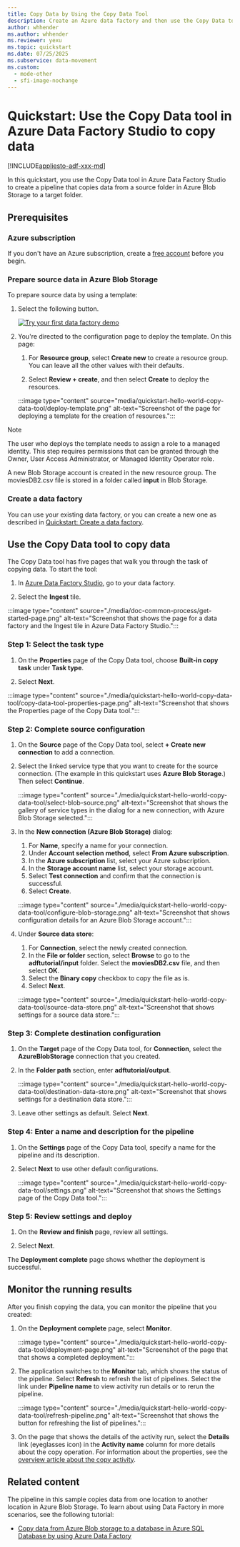 ```yaml
---
title: Copy Data by Using the Copy Data Tool
description: Create an Azure data factory and then use the Copy Data tool to copy data from one location in Azure Blob Storage to another.
author: whhender
ms.author: whhender
ms.reviewer: yexu
ms.topic: quickstart
ms.date: 07/25/2025
ms.subservice: data-movement
ms.custom:
  - mode-other
  - sfi-image-nochange
---
```


# Quickstart: Use the Copy Data tool in Azure Data Factory Studio to copy data

[!INCLUDE[appliesto-adf-xxx-md](includes/appliesto-adf-xxx-md.md)]

In this quickstart, you use the Copy Data tool in Azure Data Factory Studio to create a pipeline that copies data from a source folder in Azure Blob Storage to a target folder.

## Prerequisites

### Azure subscription

If you don't have an Azure subscription, create a [free account](https://azure.microsoft.com/pricing/purchase-options/azure-account?cid=msft_learn) before you begin.

### Prepare source data in Azure Blob Storage

To prepare source data by using a template:

1. Select the following button.

   [![Try your first data factory demo](./media/quickstart-get-started/try-it-now.png)](https://portal.azure.com/#create/Microsoft.Template/uri/https%3A%2F%2Fraw.githubusercontent.com%2FAzure%2Fazure-quickstart-templates%2Fmaster%2Fquickstarts%2Fmicrosoft.datafactory%2Fdata-factory-copy-data-tool%2Fazuredeploy.json)

1. You're directed to the configuration page to deploy the template. On this page:

   1. For **Resource group**, select **Create new** to create a resource group. You can leave all the other values with their defaults.

   1. Select **Review + create**, and then select **Create** to deploy the resources.

   :::image type="content" source="media/quickstart-hello-world-copy-data-tool/deploy-template.png" alt-text="Screenshot of the page for deploying a template for the creation of resources.":::

> [!NOTE]
> The user who deploys the template needs to assign a role to a managed identity. This step requires permissions that can be granted through the Owner, User Access Administrator, or Managed Identity Operator role.

A new Blob Storage account is created in the new resource group. The moviesDB2.csv file is stored in a folder called **input** in Blob Storage.

### Create a data factory

You can use your existing data factory, or you can create a new one as described in [Quickstart: Create a data factory](quickstart-create-data-factory.md).

## Use the Copy Data tool to copy data

The Copy Data tool has five pages that walk you through the task of copying data. To start the tool:

1. In [Azure Data Factory Studio](https://adf.azure.com), go to your data factory.

1. Select the **Ingest** tile.

:::image type="content" source="./media/doc-common-process/get-started-page.png" alt-text="Screenshot that shows the page for a data factory and the Ingest tile in Azure Data Factory Studio.":::

### Step 1: Select the task type

1. On the **Properties** page of the Copy Data tool, choose **Built-in copy task** under **Task type**.

1. Select **Next**.

:::image type="content" source="./media/quickstart-hello-world-copy-data-tool/copy-data-tool-properties-page.png" alt-text="Screenshot that shows the Properties page of the Copy Data tool.":::

### Step 2: Complete source configuration

1. On the **Source** page of the Copy Data tool, select **+ Create new connection** to add a connection.

1. Select the linked service type that you want to create for the source connection. (The example in this quickstart uses **Azure Blob Storage**.) Then select **Continue**.

   :::image type="content" source="./media/quickstart-hello-world-copy-data-tool/select-blob-source.png" alt-text="Screenshot that shows the gallery of service types in the dialog for a new connection, with Azure Blob Storage selected.":::

1. In the **New connection (Azure Blob Storage)** dialog:
   1. For **Name**, specify a name for your connection.
   1. Under **Account selection method**, select **From Azure subscription**.
   1. In the **Azure subscription** list, select your Azure subscription.
   1. In the **Storage account name** list, select your storage account.
   1. Select **Test connection** and confirm that the connection is successful.
   1. Select **Create**.

   :::image type="content" source="./media/quickstart-hello-world-copy-data-tool/configure-blob-storage.png" alt-text="Screenshot that shows configuration details for an Azure Blob Storage account.":::

1. Under **Source data store**:

   1. For **Connection**, select the newly created connection.
   1. In the **File or folder** section, select **Browse** to go to the **adftutorial/input** folder. Select the **moviesDB2.csv** file, and then select **OK**.
   1. Select the **Binary copy** checkbox to copy the file as is.
   1. Select **Next**.

   :::image type="content" source="./media/quickstart-hello-world-copy-data-tool/source-data-store.png" alt-text="Screenshot that shows settings for a source data store.":::

### Step 3: Complete destination configuration

1. On the **Target** page of the Copy Data tool, for **Connection**, select the **AzureBlobStorage** connection that you created.

1. In the **Folder path** section, enter **adftutorial/output**.

   :::image type="content" source="./media/quickstart-hello-world-copy-data-tool/destination-data-store.png" alt-text="Screenshot that shows settings for a destination data store.":::

1. Leave other settings as default. Select **Next**.

### Step 4: Enter a name and description for the pipeline

1. On the **Settings** page of the Copy Data tool, specify a name for the pipeline and its description.
1. Select **Next** to use other default configurations.

   :::image type="content" source="./media/quickstart-hello-world-copy-data-tool/settings.png" alt-text="Screenshot that shows the Settings page of the Copy Data tool.":::

### Step 5: Review settings and deploy

1. On the **Review and finish** page, review all settings.

1. Select **Next**.

The **Deployment complete** page shows whether the deployment is successful.

## Monitor the running results

After you finish copying the data, you can monitor the pipeline that you created:

1. On the **Deployment complete** page, select **Monitor**.

   :::image type="content" source="./media/quickstart-hello-world-copy-data-tool/deployment-page.png" alt-text="Screenshot of the page that that shows a completed deployment.":::

1. The application switches to the **Monitor** tab, which shows the status of the pipeline. Select **Refresh** to refresh the list of pipelines. Select the link under **Pipeline name** to view activity run details or to rerun the pipeline.

   :::image type="content" source="./media/quickstart-hello-world-copy-data-tool/refresh-pipeline.png" alt-text="Screenshot that shows the button for refreshing the list of pipelines.":::

1. On the page that shows the details of the activity run, select the **Details** link (eyeglasses icon) in the **Activity name** column for more details about the copy operation. For information about the properties, see the [overview article about the copy activity](copy-activity-overview.md).

## Related content

The pipeline in this sample copies data from one location to another location in Azure Blob Storage. To learn about using Data Factory in more scenarios, see the following tutorial:

- [Copy data from Azure Blob storage to a database in Azure SQL Database by using Azure Data Factory](tutorial-copy-data-portal.md)
